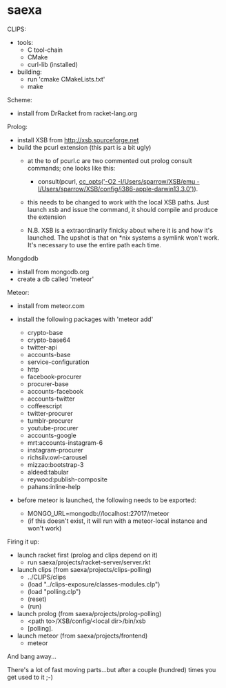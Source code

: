 # saexa

CLIPS:
- tools:
	- C tool-chain
	- CMake
	- curl-lib (installed)
- building:
	- run 'cmake CMakeLists.txt'
	- make

Scheme:
- install from DrRacket from racket-lang.org

Prolog:
- install XSB from http://xsb.sourceforge.net
- build the pcurl extension (this part is a bit ugly)
	- at the to of pcurl.c are two commented out prolog consult commands; one looks like this:
		- consult(pcurl, [cc_opts('-O2 -I/Users/sparrow/XSB/emu -I/Users/sparrow/XSB/config/i386-apple-darwin13.3.0')](#)).

	- this needs to be changed to work with the local XSB paths. Just launch xsb and issue the command, it should compile and produce the extension
	- N.B. XSB is a extraordinarily finicky about where it is and how it's launched. The upshot is that on \*nix systems a symlink won't work. It's necessary to use the entire path each time.

Mongdodb
- install from mongodb.org
- create a db called 'meteor'

Meteor:
- install from meteor.com
- install the following packages with 'meteor add'
	- crypto-base
	- crypto-base64
	- twitter-api
	- accounts-base
	- service-configuration
	- http
	- facebook-procurer
	- procurer-base
	- accounts-facebook
	- accounts-twitter
	- coffeescript
	- twitter-procurer
	- tumblr-procurer
	- youtube-procurer
	- accounts-google
	- mrt:accounts-instagram-6
	- instagram-procurer
	- richsilv:owl-carousel
	- mizzao:bootstrap-3
	- aldeed:tabular
	- reywood:publish-composite
	- pahans:inline-help

- before meteor is launched, the following needs to be exported:
	- MONGO\_URL=mongodb://localhost:27017/meteor
	- (if this doesn't exist, it will run with a meteor-local instance and won't work)

Firing it up:
- launch racket first (prolog and clips depend on it)
	- run saexa/projects/racket-server/server.rkt
- launch clips (from saexa/projects/clips-polling)
	- ../CLIPS/clips
	- (load "../clips-exposure/classes-modules.clp")
	- (load "polling.clp")
	- (reset)
	- (run)
- launch prolog (from saexa/projects/prolog-polling)
	- \<path to\>/XSB/config/\<local dir\>/bin/xsb
	- [polling].
- launch meteor (from saexa/projects/frontend)
	- meteor

And bang away...

There's a lot of fast moving parts...but after a couple (hundred) times you get used to it ;-)
